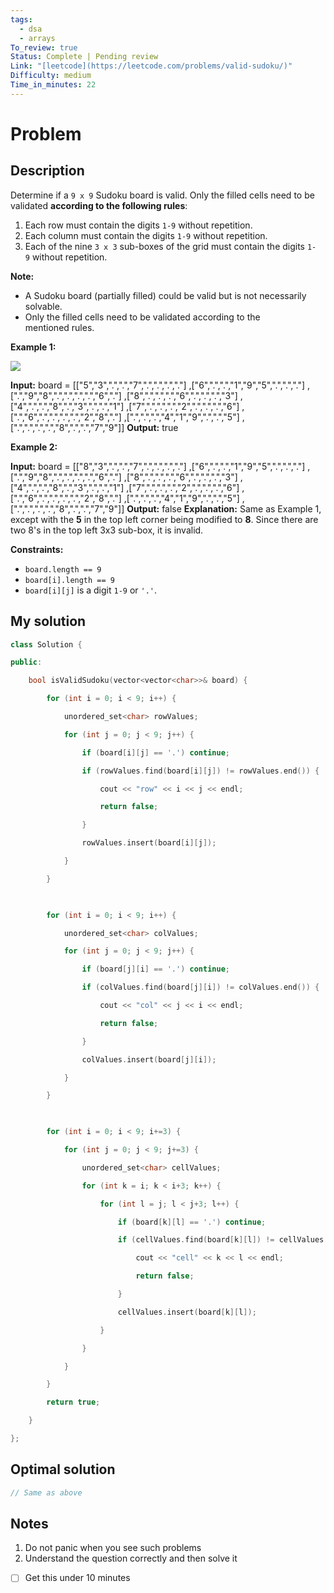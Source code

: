 ```yaml
---
tags:
  - dsa
  - arrays
To_review: true
Status: Complete | Pending review
Link: "[leetcode](https://leetcode.com/problems/valid-sudoku/)"
Difficulty: medium
Time_in_minutes: 22
---
```

# Problem
## Description
Determine if a `9 x 9` Sudoku board is valid. Only the filled cells need to be validated **according to the following rules**:

1. Each row must contain the digits `1-9` without repetition.
2. Each column must contain the digits `1-9` without repetition.
3. Each of the nine `3 x 3` sub-boxes of the grid must contain the digits `1-9` without repetition.

**Note:**

- A Sudoku board (partially filled) could be valid but is not necessarily solvable.
- Only the filled cells need to be validated according to the mentioned rules.

**Example 1:**

![](https://upload.wikimedia.org/wikipedia/commons/thumb/f/ff/Sudoku-by-L2G-20050714.svg/250px-Sudoku-by-L2G-20050714.svg.png)

**Input:** board = 
[["5","3",".",".","7",".",".",".","."]
,["6",".",".","1","9","5",".",".","."]
,[".","9","8",".",".",".",".","6","."]
,["8",".",".",".","6",".",".",".","3"]
,["4",".",".","8",".","3",".",".","1"]
,["7",".",".",".","2",".",".",".","6"]
,[".","6",".",".",".",".","2","8","."]
,[".",".",".","4","1","9",".",".","5"]
,[".",".",".",".","8",".",".","7","9"]]
**Output:** true

**Example 2:**

**Input:** board = 
[["8","3",".",".","7",".",".",".","."]
,["6",".",".","1","9","5",".",".","."]
,[".","9","8",".",".",".",".","6","."]
,["8",".",".",".","6",".",".",".","3"]
,["4",".",".","8",".","3",".",".","1"]
,["7",".",".",".","2",".",".",".","6"]
,[".","6",".",".",".",".","2","8","."]
,[".",".",".","4","1","9",".",".","5"]
,[".",".",".",".","8",".",".","7","9"]]
**Output:** false
**Explanation:** Same as Example 1, except with the **5** in the top left corner being modified to **8**. Since there are two 8's in the top left 3x3 sub-box, it is invalid.

**Constraints:**

- `board.length == 9`
- `board[i].length == 9`
- `board[i][j]` is a digit `1-9` or `'.'`.
## My solution
```cpp
class Solution {

public:

    bool isValidSudoku(vector<vector<char>>& board) {

        for (int i = 0; i < 9; i++) {

            unordered_set<char> rowValues;

            for (int j = 0; j < 9; j++) {

                if (board[i][j] == '.') continue;

                if (rowValues.find(board[i][j]) != rowValues.end()) {

                    cout << "row" << i << j << endl;

                    return false;

                }

                rowValues.insert(board[i][j]);

            }

        }

  

        for (int i = 0; i < 9; i++) {

            unordered_set<char> colValues;

            for (int j = 0; j < 9; j++) {

                if (board[j][i] == '.') continue;

                if (colValues.find(board[j][i]) != colValues.end()) {

                    cout << "col" << j << i << endl;

                    return false;

                }

                colValues.insert(board[j][i]);

            }

        }

  

        for (int i = 0; i < 9; i+=3) {

            for (int j = 0; j < 9; j+=3) {

                unordered_set<char> cellValues;

                for (int k = i; k < i+3; k++) {

                    for (int l = j; l < j+3; l++) {

                        if (board[k][l] == '.') continue;

                        if (cellValues.find(board[k][l]) != cellValues.end()) {

                            cout << "cell" << k << l << endl;

                            return false;

                        }

                        cellValues.insert(board[k][l]);

                    }

                }

            }

        }

        return true;

    }

};
```
## Optimal solution
```cpp
// Same as above
```
## Notes
1. Do not panic when you see such problems
2. Understand the question correctly and then solve it
- [ ] Get this under 10 minutes
